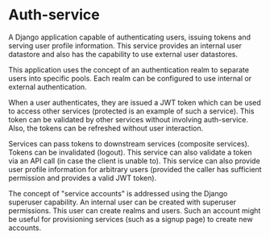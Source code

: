 Auth-service
============

A Django application capable of authenticating users, issuing tokens and
serving user profile information. This service provides an internal user
datastore and also has the capability to use external user datastores.

This application uses the concept of an authentication realm to separate users
into specific pools. Each realm can be configured to use internal or external
authentication.

When a user authenticates, they are issued a JWT token which can be used to
access other services (protected is an example of such a service). This token
can be validated by other services without involving auth-service. Also, the
tokens can be refreshed without user interaction.

Services can pass tokens to downstream services (composite services). Tokens
can be invalidated (logout). This service can also validate a token via an API
call (in case the client is unable to). This service can also provide user
profile information for arbitrary users (provided the caller has sufficient
permission and provides a valid JWT token).

The concept of "service accounts" is addressed using the Django superuser
capability. An internal user can be created with superuser permissions. This
user can create realms and users. Such an account might be useful for
provisioning services (such as a signup page) to create new accounts.
